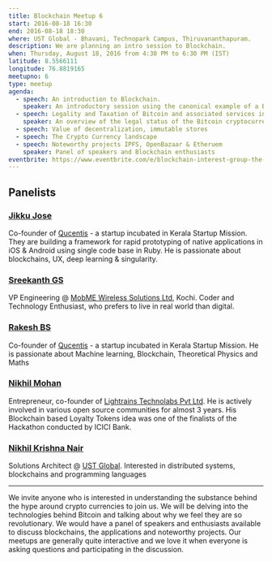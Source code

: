 ```yaml
---
title: Blockchain Meetup 6
start: 2016-08-18 16:30
end: 2016-08-18 18:30
where: UST Global - Bhavani, Technopark Campus, Thiruvananthapuram.
description: We are planning an intro session to Blockchain.
when: Thursday, August 18, 2016 from 4:30 PM to 6:30 PM (IST)
latitude: 8.5566111
longitude: 76.8819165
meetupno: 6
type: meetup
agenda:
  - speech: An introduction to Blockchain.
    speaker: An introductory session using the canonical example of a Blockchain, Bitcoin - Jikku Jose & Nikhil Krishna
  - speech: Legality and Taxation of Bitcoin and associated services in India
    speaker: An overview of the legal status of the Bitcoin cryptocurrency and services in India - Sreekanth G S
  - speech: Value of decentralization, immutable stores
  - speech: The Crypto Currency landscape
  - speech: Noteworthy projects IPFS, OpenBazaar & Etheruem
    speaker: Panel of speakers and Blockchain enthusiasts
eventbrite: https://www.eventbrite.com/e/blockchain-interest-group-the-crypto-currency-landscape-tickets-27091136318
---
```


## Panelists

### [Jikku Jose][jikkujose]
Co-founder of [Qucentis][q] - a startup incubated in Kerala Startup Mission. They are building a framework for rapid prototyping of native applications in iOS & Android using single code base in Ruby. He is passionate about blockchains, UX, deep learning & singularity.

### [Sreekanth GS][sreekanthgs]
 VP Engineering @ [MobME Wireless Solutions Ltd][mm], Kochi. Coder and Technology Enthusiast, who prefers to live in real world than digital.

### [Rakesh BS][rakeshbs]
 Co-founder of [Qucentis][q] - a startup incubated in Kerala Startup Mission. He is passionate about Machine learning, Blockchain, Theoretical Physics and Maths

### [Nikhil Mohan][niksmac]
 Entrepreneur, co-founder of [Lightrains Technolabs Pvt Ltd][lr]. He is actively involved in various open source communities for almost 3 years. His Blockchain based Loyalty Tokens idea was one of the finalists of the Hackathon conducted by ICICI Bank.

### [Nikhil Krishna Nair][technikhil]
 Solutions Architect @ [UST Global][ust]. Interested in distributed systems, blockchains and programming languages

---
We invite anyone who is interested in understanding the substance behind the hype around crypto currencies to join us. We will be delving into the technologies behind Bitcoin and talking about why we feel they are so revolutionary. We would have a panel of speakers and enthusiasts available to discuss blockchains, the applications and noteworthy projects. Our meetups are generally quite interactive and we love it when everyone is asking questions and participating in the discussion.

[jikkujose]: http://twitter.com/jikkujose
[niksmac]: http://twitter.com/niksmac_
[technikhil]: http://twitter.com/technikhil
[sreekanthgs]: http://twitter.com/sreekanthgs
[rakeshbs]: http://twitter.com/rakesh_bs
[q]: http://qucentis.com
[lr]: http://lightrains.com
[mm]: http://www.mobme.in
[ust]: http://ust-global.com/
